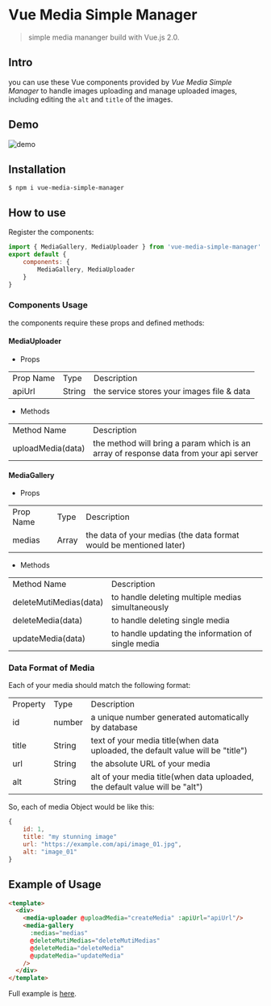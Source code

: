 # Vue Media Simple Manager 

> simple media mananger build with Vue.js 2.0. 

## Intro

you can use these Vue components provided by *Vue Media Simple Manager* to handle images uploading and manage uploaded images, including editing the `alt` and `title` of the images.

## Demo

![demo](https://i.imgur.com/YdSxNGo.gif)

## Installation

```
$ npm i vue-media-simple-manager
```

## How to use

Register the components:
``` javascript
import { MediaGallery, MediaUploader } from 'vue-media-simple-manager'
export default {
    components: {
        MediaGallery, MediaUploader
    }
}
```

### Components Usage

the components require these props and defined methods:

#### MediaUploader

* Props
<table>
    <tr>
        <td>Prop Name</td>
        <td>Type</td>
        <td>Description</td>
    </tr>
    <tr>
        <td>apiUrl</td>
        <td>String</td>
        <td>the service stores your images file & data</td>
    </tr>
</table>

* Methods
<table>
    <tr>
        <td>Method Name</td>
        <td>Description</td>
    </tr>
    <tr>
        <td>uploadMedia(data)</td>
        <td>the method will bring a param which is an array of response data from your api server</td>
    </tr>
</table>

#### MediaGallery

* Props
<table>
    <tr>
        <td>Prop Name</td>
        <td>Type</td>
        <td>Description</td>
    </tr>
    <tr>
        <td>medias</td>
        <td>Array</td>
        <td>the data of your medias (the data format would be mentioned later)</td>
    </tr>
</table>

* Methods
<table>
    <tr>
        <td>Method Name</td>
        <td>Description</td>
    </tr>
    <tr>
        <td>deleteMutiMedias(data)</td>
        <td>
            to handle deleting multiple medias simultaneously
        </td>
    </tr>
    <tr>
        <td>deleteMedia(data)</td>
        <td>
            to handle deleting single media
        </td>
    </tr>
    <tr>
        <td>updateMedia(data)</td>
        <td>
            to handle updating the information of single media
        </td>
    </tr>
</table>

### Data Format of Media

Each of your media should match the following format:

<table>
    <tr>
        <td>Property</td>
        <td>Type</td>
        <td>Description</td>
    </tr>
    <tr>
        <td>id</td>
        <td>number</td>
        <td>a unique number generated automatically by database</td>
    </tr>
    <tr>
        <td>title</td>
        <td>String</td>
        <td>text of your media title(when data uploaded, the default value will be "title") </td>
    </tr>
    <tr>
        <td>url</td>
        <td>String</td>
        <td>the absolute URL of your media</td>
    </tr>
    <tr>
        <td>alt</td>
        <td>String</td>
        <td>alt of your media title(when data uploaded, the default value will be "alt") </td>
    </tr>
</table>

So, each of media Object would be like this:

``` javascript
{
    id: 1,
    title: "my stunning image"
    url: "https://example.com/api/image_01.jpg",
    alt: "image_01"
}

```


## Example of Usage

``` html
<template>
  <div>
    <media-uploader @uploadMedia="createMedia" :apiUrl="apiUrl"/>
    <media-gallery
      :medias="medias"
      @deleteMutiMedias="deleteMutiMedias"
      @deleteMedia="deleteMedia"
      @updateMedia="updateMedia"
    />
  </div>
</template>

```

Full example is [here](https://github.com/linxinemily/vue-media-simple-manager/blob/master/src/index.vue).
